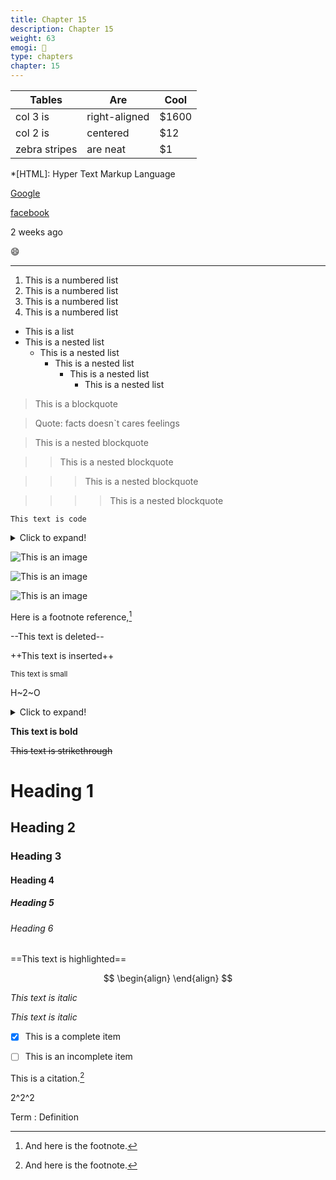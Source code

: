 ```yaml
---
title: Chapter 15
description: Chapter 15
weight: 63
emogi: 🤧
type: chapters
chapter: 15
---
```



| Tables | Are | Cool |
| --- | --- | --- |
| col 3 is | right-aligned | $1600 |
| col 2 is | centered | $12 |
| zebra stripes | are neat | $1 |


*[HTML]: Hyper Text Markup Language


[Google](https://www.google.com)

[facebook](https://www.facebook.com "This is a title")


<time datetime="2013-04-06T12:32+00:00">2 weeks ago</time>


:smile:


---


1. This is a numbered list
2. This is a numbered list
3. This is a numbered list
4. This is a numbered list
- This is a list
- This is a nested list
	- This is a nested list
		- This is a nested list
			- This is a nested list
				- This is a nested list


> This is a blockquote

> Quote: facts doesn`t cares feelings 

> This is a nested blockquote

>> This is a nested blockquote

>>> This is a nested blockquote

>>>> This is a nested blockquote


`This text is code`


<details>
<summary>Click to expand!</summary>
</details>


![This is an image](https://www.google.com/images/branding/googlelogo/1x/googlelogo_color_272x92dp.png)

![This is an image](https://images.pexels.com/photos/14980905/pexels-photo-14980905.jpeg "This is a title")

![This is an image](https://images.pexels.com/photos/1612351/pexels-photo-1612351.jpeg)


Here is a footnote reference,[^1]
[^1]: And here is the footnote.


--This text is deleted--


++This text is inserted++


<sub>This text is small</sub>


H~2~O


<details>
<summary>Click to expand!</summary>
</details>


**This text is bold**


~~This text is strikethrough~~


# Heading 1 
## Heading 2 
### Heading 3 
#### Heading 4 
##### Heading 5 
###### Heading 6 


==This text is highlighted==


$$
\begin{align}
\end{align}
$$


*This text is italic*

_This text is italic_


- [x] This is a complete item
- [ ] This is an incomplete item


This is a citation.[^1]
[^1]: This is a citation.


2^2^2


Term
: Definition
